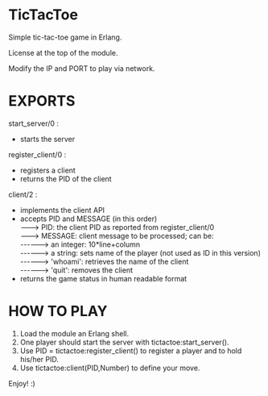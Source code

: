 TicTacToe
=========

Simple tic-tac-toe game in Erlang.

License at the top of the module.

Modify the IP and PORT to play via network.

EXPORTS
=======

start_server/0 :

- starts the server

register_client/0 :

- registers a client<br/>
- returns the PID of the client

client/2 :

- implements the client API<br/>
- accepts PID and MESSAGE (in this order)<br/>
---> PID: the client PID as reported from register_client/0<br/>
---> MESSAGE: client message to be processed; can be:<br/>
------> an integer: 10*line+column<br/>
------> a string: sets name of the player (not used as ID in this version)<br/>
------> 'whoami': retrieves the name of the client<br/>
------> 'quit': removes the client<br/>
- returns the game status in human readable format

HOW TO PLAY
===========

1. Load the module an Erlang shell.<br/>
2. One player should start the server with tictactoe:start_server().<br/>
3. Use PID = tictactoe:register_client() to register a player and to hold his/her PID.<br/>
4. Use tictactoe:client(PID,Number) to define your move.

Enjoy! :)

